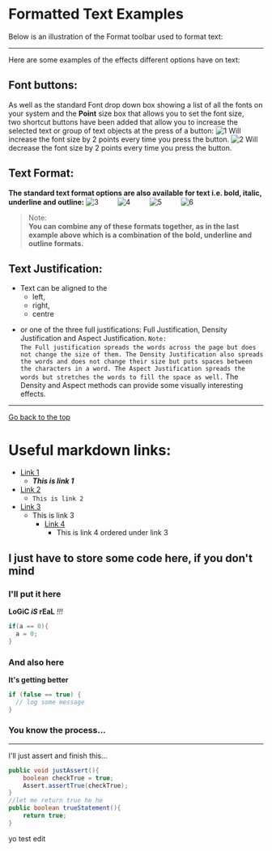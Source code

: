 # Formatted Text Examples
Below is an illustration of the Format toolbar used to format text:
___
Here are some examples of the effects different options have on text:
## Font buttons:
As well as the standard Font drop down box showing a list of all the fonts on your system and the **Point** size box that allows you to set the font size,\
two shortcut buttons have been added that allow you to increase the selected text or group of text objects at the press of a button:
![1](http://www.digitalworkshop.co.uk/support/help/image/Icon_Text_Increase.jpg) Will increase the font size by 2 points every time you press the button.
![2](http://www.digitalworkshop.co.uk/support/help/image/Icon_Text_Decrease.jpg) Will decrease the font size by 2 points every time you press the button.
## Text Format:
**The standard text format options are also available for text i.e. bold, italic, underline and outline:**
![3](http://www.digitalworkshop.co.uk/support/help/image/Icon_Text_Bold.jpg)     <img src="http://www.digitalworkshop.co.uk/support/help/image/Icon_Text_Example_Bold.jpg" width="30" height="15" />
![4](http://www.digitalworkshop.co.uk/support/help/image/Icon_Text_Italic.jpg)   <img src="http://www.digitalworkshop.co.uk/support/help/image/Icon_Text_Example_Italic.jpg" width="30" height="15" />
![5](http://www.digitalworkshop.co.uk/support/help/image/Icon_Text_Underline.jpg)   <img src="http://www.digitalworkshop.co.uk/support/help/image/Icon_Text_Example_Underline.jpg" width="30" height="15" />
![6](http://www.digitalworkshop.co.uk/support/help/image/Icon_Text_Outline.jpg)   <img src="http://www.digitalworkshop.co.uk/support/help/image/Icon_Text_Example_Outline.jpg" width="30" height="15" />
> Note:\
> **You can combine any of these formats together, as in the last example above which is a combination of the bold, underline and outline formats.**
## Text Justification:
* Text can be aligned to the
  - left,
  - right,
  - centre
+ or one of the three full justifications: Full Justification, Density Justification and Aspect Justification.
`Note:`\
`The Full justification spreads the words across the page but does not change the size of them. The Density Justification also spreads the words and does not change their size but puts spaces between the characters in a word. The Aspect Justification spreads the words but stretches the words to fill the space as well.`
The Density and Aspect methods can provide some visually interesting effects.
***
[Go back to the top](#Formatted-Text-Examples)
# Useful markdown links:
* [Link 1](https://guides.github.com/features/mastering-markdown/)
  * **_This is link 1_**
* [Link 2](https://markdown-it.github.io/)
  * `This is link 2`
* [Link 3](https://confluence.atlassian.com/bitbucketserver/markdown-syntax-guide-776639995.html)
  * This is link 3
    * [Link 4](https://github.com/luong-komorebi/Markdown-Tutorial/blob/master/README.md)
      * This is link 4 ordered under link 3
## I just have to store some code here, if you don't mind
### I'll put it here
**LoGiC _iS_ rEaL**  _!!!_
```java
if(a == 0){   
  a = 0;
}
```
### And also here
**It's getting better**
```java
if (false == true) {
  // log some message
}
```
### You know the process...
---
I'll just assert and finish this...
```java
public void justAssert(){
    boolean checkTrue = true;
    Assert.assertTrue(checkTrue);
}
//let me return true he he
public boolean trueStatement(){
    return true;    
}
```

yo test edit